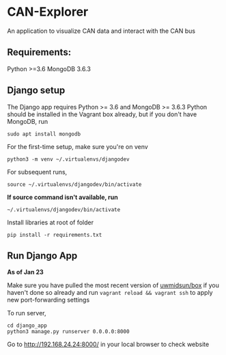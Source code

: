 # CAN-Explorer
An application to visualize CAN data and interact with the CAN bus

## Requirements:
Python >=3.6
MongoDB 3.6.3

## Django setup

The Django app requires Python >= 3.6 and MongoDB >= 3.6.3
Python should be installed in the Vagrant box already, but if you don't have MongoDB, run 
```
sudo apt install mongodb
```

For the first-time setup, make sure you're on venv
```
python3 -m venv ~/.virtualenvs/djangodev
```

For subsequent runs, 
```
source ~/.virtualenvs/djangodev/bin/activate
```

__If source command isn't available, run__
```
~/.virtualenvs/djangodev/bin/activate
```

Install libraries at root of folder
```
pip install -r requirements.txt
```

## Run Django App

__As of Jan 23__ 

Make sure you have pulled the most recent version of [uwmidsun/box](https://github.com/uw-midsun/box) if you haven't done so already and run `vagrant reload && vagrant ssh` to apply new port-forwarding settings

To run server,
```
cd django_app
python3 manage.py runserver 0.0.0.0:8000
```

Go to http://192.168.24.24:8000/ in your local browser to check website




